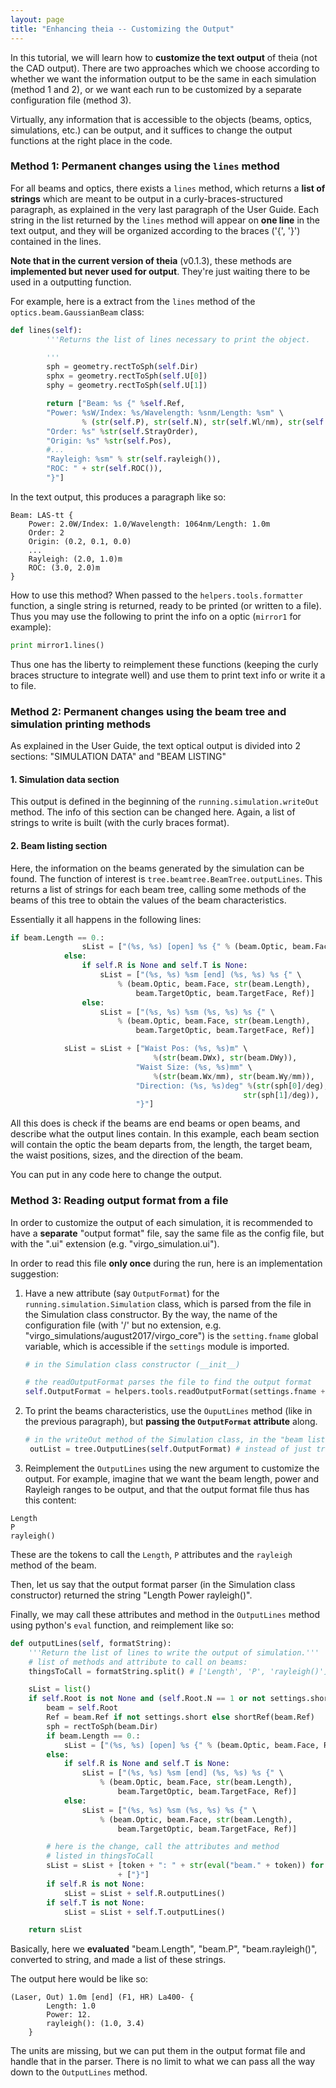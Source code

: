 ```yaml
---
layout: page
title: "Enhancing theia -- Customizing the Output"
---
```


In this tutorial, we will learn how to **customize the text output** of theia (not the CAD output). There are two approaches which we choose according to whether we want the information output to be the same in each simulation (method 1 and 2), or we want each run to be customized by a separate configuration file (method 3).

Virtually, any information that is accessible to the objects (beams, optics, simulations, etc.) can be output, and it suffices to change the output functions at the right place in the code.


### Method 1: Permanent changes using the `lines` method

For all beams and optics, there exists a `lines` method, which returns a **list of strings** which are meant to be output in a curly-braces-structured paragraph, as explained in the very last paragraph of the User Guide. Each string in the list returned by the `lines` method will appear on **one line** in the text output, and they will be organized according to the braces ('{', '}') contained in the lines.

**Note that in the current version of theia** (v0.1.3), these methods are **implemented but never used for output**. They're just waiting there to be used in a outputting function.

For example, here is a extract from the `lines` method of the `optics.beam.GaussianBeam` class:

```python
def lines(self):
        '''Returns the list of lines necessary to print the object.

        '''
        sph = geometry.rectToSph(self.Dir)
        sphx = geometry.rectToSph(self.U[0])
        sphy = geometry.rectToSph(self.U[1])

        return ["Beam: %s {" %self.Ref,
        "Power: %sW/Index: %s/Wavelength: %snm/Length: %sm" \
                % (str(self.P), str(self.N), str(self.Wl/nm), str(self.Length)),
        "Order: %s" %str(self.StrayOrder),
        "Origin: %s" %str(self.Pos),
        #...
        "Rayleigh: %sm" % str(self.rayleigh()),
        "ROC: " + str(self.ROC()),
        "}"]
```

In the text output, this produces a paragraph like so:

```text
Beam: LAS-tt {
    Power: 2.0W/Index: 1.0/Wavelength: 1064nm/Length: 1.0m
    Order: 2
	Origin: (0.2, 0.1, 0.0)
	...
	Rayleigh: (2.0, 1.0)m
	ROC: (3.0, 2.0)m
}
```
How to use this method? When passed to the `helpers.tools.formatter` function, a single string is returned, ready to be printed (or written to a file). Thus you may use the following to print the info on a optic (`mirror1` for example):

```python
print mirror1.lines()
```

Thus one has the liberty to reimplement these functions (keeping the curly braces structure to integrate well) and use them to print text info or write it a to file.

### Method 2: Permanent changes using the beam tree and simulation printing methods

As explained in the User Guide, the text optical output is divided into 2 sections: "SIMULATION DATA" and "BEAM LISTING"

#### 1. Simulation data section

This output is defined in the beginning of the `running.simulation.writeOut` method. The info of this section can be changed here. Again, a list of strings to write is built (with the curly braces format).

#### 2. Beam listing section

Here, the information on the beams generated by the simulation can be found. The function of interest is `tree.beamtree.BeamTree.outputLines`. This returns a list of strings for each beam tree, calling some methods of the beams of this tree to obtain the values of the beam characteristics.

Essentially it all happens in the following lines:

```python
if beam.Length == 0.:
                sList = ["(%s, %s) [open] %s {" % (beam.Optic, beam.Face, Ref)]
            else:
                if self.R is None and self.T is None:
                    sList = ["(%s, %s) %sm [end] (%s, %s) %s {" \
                        % (beam.Optic, beam.Face, str(beam.Length),
                            beam.TargetOptic, beam.TargetFace, Ref)]
                else:
                    sList = ["(%s, %s) %sm (%s, %s) %s {" \
                        % (beam.Optic, beam.Face, str(beam.Length),
                            beam.TargetOptic, beam.TargetFace, Ref)]

            sList = sList + ["Waist Pos: (%s, %s)m" \
                                %(str(beam.DWx), str(beam.DWy)),
                            "Waist Size: (%s, %s)mm" \
                                %(str(beam.Wx/mm), str(beam.Wy/mm)),
                            "Direction: (%s, %s)deg" %(str(sph[0]/deg),
                                                    str(sph[1]/deg)),
                            "}"]
```

All this does is check if the beams are end beams or open beams, and describe what the output lines contain. In this example, each beam section will contain the optic the beam departs from, the length, the target beam, the waist positions, sizes, and the direction of the beam.

You can put in any code here to change the output.

### Method 3: Reading output format from a file

In order to customize the output of each simulation, it is recommended to have a **separate** "output format" file, say the same file as the config file, but with the ".ui" extension (e.g. "virgo_simulation.ui").

In order to read this file **only once** during the run, here is an implementation suggestion:

1. Have a new attribute (say `OutputFormat`) for the `running.simulation.Simulation` class, which is parsed from the file in the Simulation class constructor. By the way, the name of the configuration file (with '/' but no extension, e.g. "virgo_simulations/august2017/virgo_core") is the `setting.fname` global variable, which is accessible if the `settings` module is imported.

    ```python
    # in the Simulation class constructor (__init__)

    # the readOutputFormat parses the file to find the output format
    self.OutputFormat = helpers.tools.readOutputFormat(settings.fname + '.ui')
    ```

2. To print the beams characteristics, use the `OuputLines` method (like in the previous paragraph), but **passing the `OutputFormat` attribute** along.

    ```python
    # in the writeOut method of the Simulation class, in the "beam listing" section
     outList = tree.OutputLines(self.OutputFormat) # instead of just tree.OutputLines
    ```

3. Reimplement the `OutputLines` using the new argument to customize the output. For example, imagine that we want the beam length, power and Rayleigh ranges to be output, and that the output format file thus has this content:

```text
Length
P
rayleigh()
```

These are the tokens to call the `Length`, `P` attributes and the `rayleigh` method of the beam.

Then, let us say that the output format parser (in the Simulation class constructor) returned the string "Length Power rayleigh()".

Finally, we may call these attributes and method in the `OutputLines` method using python's `eval` function, and reimplement like so:

```python
def outputLines(self, formatString):
    '''Return the list of lines to write the output of simulation.'''
    # list of methods and attribute to call on beams:
    thingsToCall = formatString.split() # ['Length', 'P', 'rayleigh()']

    sList = list()
    if self.Root is not None and (self.Root.N == 1 or not settings.short):
        beam = self.Root
        Ref = beam.Ref if not settings.short else shortRef(beam.Ref)
        sph = rectToSph(beam.Dir)
        if beam.Length == 0.:
            sList = ["(%s, %s) [open] %s {" % (beam.Optic, beam.Face, Ref)]
        else:
            if self.R is None and self.T is None:
                sList = ["(%s, %s) %sm [end] (%s, %s) %s {" \
                    % (beam.Optic, beam.Face, str(beam.Length),
                        beam.TargetOptic, beam.TargetFace, Ref)]
            else:
                sList = ["(%s, %s) %sm (%s, %s) %s {" \
                    % (beam.Optic, beam.Face, str(beam.Length),
                        beam.TargetOptic, beam.TargetFace, Ref)]

        # here is the change, call the attributes and method
        # listed in thingsToCall
        sList = sList + [token + ": " + str(eval("beam." + token)) for token in thingsToCall]\
                        + ["}"]
        if self.R is not None:
            sList = sList + self.R.outputLines()
        if self.T is not None:
            sList = sList + self.T.outputLines()

    return sList

```

Basically, here we **evaluated** "beam.Length", "beam.P", "beam.rayleigh()", converted to string, and made a list of these strings.

The output here would be like so:

```text
(Laser, Out) 1.0m [end] (F1, HR) La400- {
		Length: 1.0
		Power: 12.
		rayleigh(): (1.0, 3.4)
	}
```

The units are missing, but we can put them in the output format file and handle that in the parser. There is no limit to what we can pass all the way down to the `OutputLines` method.

